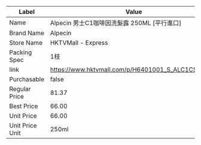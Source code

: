 | Label           | Value                                             |
| --------------- | ------------------------------------------------- |
| Name            | Alpecin 男士C1咖啡因洗髮露 250ML [平行進口]                   |
| Brand Name      | Alpecin                                           |
| Store Name      | HKTVMall - Express                                |
| Packing Spec    | 1枝                                                |
| link            | https://www.hktvmall.com/p/H6401001_S_ALC1CS250ML |
| Purchasable     | false                                             |
| Regular Price   | 81.37                                             |
| Best Price      | 66.00                                             |
| Unit Price      | 66.00                                             |
| Unit Price Unit | 250ml                                             |
